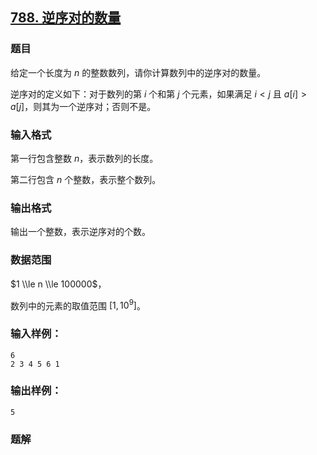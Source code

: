## [788\. 逆序对的数量](https://www.acwing.com/problem/content/790/)

### 题目

给定一个长度为 $n$ 的整数数列，请你计算数列中的逆序对的数量。

逆序对的定义如下：对于数列的第 $i$ 个和第 $j$ 个元素，如果满足 $i < j$ 且 $a[i] > a[j]$，则其为一个逆序对；否则不是。

### 输入格式

第一行包含整数 $n$，表示数列的长度。

第二行包含 $n$ 个整数，表示整个数列。

### 输出格式

输出一个整数，表示逆序对的个数。

### 数据范围

$1 \\le n \\le 100000$，

数列中的元素的取值范围 $[1,10^9]$。

### 输入样例：

```
6
2 3 4 5 6 1
```

### 输出样例：

```
5
```

### 题解

